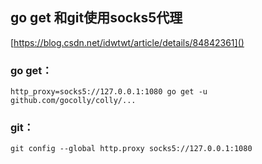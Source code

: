 ## go get 和git使用socks5代理

[https://blog.csdn.net/idwtwt/article/details/84842361]()
### go get：
```shell
http_proxy=socks5://127.0.0.1:1080 go get -u github.com/gocolly/colly/...
```

### git：
```shell
git config --global http.proxy socks5://127.0.0.1:1080
```